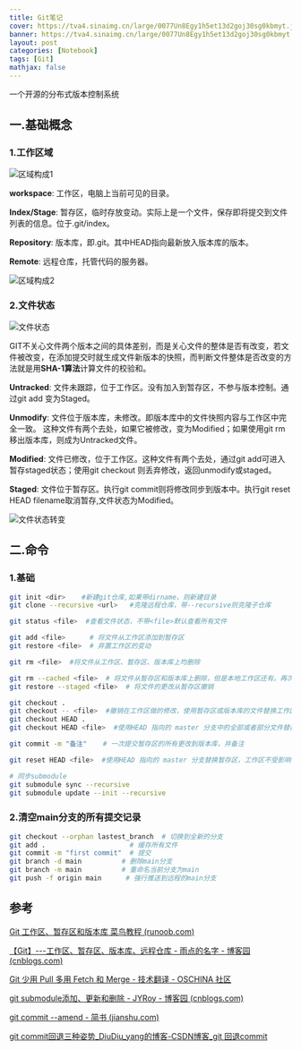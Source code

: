 ```yaml
---
title: Git笔记
cover: https://tva4.sinaimg.cn/large/0077Un8Egy1h5et13d2goj30sg0kbmyt.jpg
banner: https://tva4.sinaimg.cn/large/0077Un8Egy1h5et13d2goj30sg0kbmyt.jpg
layout: post
categories: [Notebook]
tags: [Git]
mathjax: false
---
```


一个开源的分布式版本控制系统

<!-- more -->

## 一.基础概念

### 1.工作区域

![区域构成1](https://tva3.sinaimg.cn/large/0077Un8Egy1h5fds7sscvj30wk09gq5i.jpg)

**workspace**: 工作区，电脑上当前可见的目录。

**Index/Stage**: 暂存区，临时存放变动。实际上是一个文件，保存即将提交到文件列表的信息。位于.git/index。

**Repository**: 版本库，即.git。其中HEAD指向最新放入版本库的版本。

**Remote**: 远程仓库，托管代码的服务器。

![区域构成2 ](https://tvax2.sinaimg.cn/large/0077Un8Egy1h5fdsccpllj30iz09xmxu.jpg)

### 2.文件状态

![文件状态](https://tva3.sinaimg.cn/large/0077Un8Egy1h5fdsgl5vzj30m8096dhj.jpg)

GIT不关心文件两个版本之间的具体差别，而是关心文件的整体是否有改变，若文件被改变，在添加提交时就生成文件新版本的快照，而判断文件整体是否改变的方法就是用**SHA-1算法**计算文件的校验和。

**Untracked**: 文件未跟踪，位于工作区。没有加入到暂存区，不参与版本控制。通过git add 变为Staged。

**Unmodify**: 文件位于版本库，未修改。即版本库中的文件快照内容与工作区中完全一致。 这种文件有两个去处，如果它被修改，变为Modified；如果使用git rm移出版本库，则成为Untracked文件。

**Modified**: 文件已修改，位于工作区。这种文件有两个去处，通过git add可进入暂存staged状态；使用git checkout 则丢弃修改，返回unmodify或staged。

**Staged**: 文件位于暂存区。执行git commit则将修改同步到版本中。执行git reset HEAD filename取消暂存,文件状态为Modified。

![文件状态转变](https://tva3.sinaimg.cn/large/0077Un8Egy1h5fdsp0nvdj30t30k8drf.jpg)

## 二.命令

### 1.基础

```bash
git init <dir>    #新建git仓库,如果带dirname，则新建目录
git clone --recursive <url>   #克隆远程仓库，带--recursive则克隆子仓库

git status <file>  #查看文件状态，不带<file>默认查看所有文件

git add <file>      # 将文件从工作区添加到暂存区
git restore <file>  # 弃置工作区的变动

git rm <file>  #将文件从工作区、暂存区、版本库上均删除

git rm --cached <file>  # 将文件从暂存区和版本库上删除，但是本地工作区还有。再次add之后会重新添加，使用.gitignore可以避免。
git restore --staged <file>  # 将文件的更改从暂存区撤销

git checkout .
git checkout -- <file>  #撤销在工作区做的修改，使用暂存区或版本库的文件替换工作区的文件。如果自修改后还没有被放到暂存区，撤销修改就回到和版本库一模一样的状态。如果已经添加到暂存区后，又作了修改，撤销修改就回到添加到暂存区后的状态。总之，就是让这个文件回到最近一次git commit或git add时的状态。
git checkout HEAD .
git checkout HEAD <file>  #使用HEAD 指向的 master 分支中的全部或者部分文件替换暂存区和工作区中的文件

git commit -m "备注"    # 一次提交暂存区的所有更改到版本库，并备注

git reset HEAD <file>  #使用HEAD 指向的 master 分支替换暂存区，工作区不受影响

# 同步submodule
git submodule sync --recursive
git submodule update --init --recursive
```

### 2.清空main分支的所有提交记录

```bash
git checkout --orphan lastest_branch  # 切换到全新的分支
git add .                     # 缓存所有文件
git commit -m "first commit"  # 提交
git branch -d main          # 删除main分支
git branch -m main          # 重命名当前分支为main
git push -f origin main      # 强行推送到远程的main分支
```



## 参考

[Git 工作区、暂存区和版本库  菜鸟教程 (runoob.com)](https://www.runoob.com/git/git-workspace-index-repo.html)

[【Git】---工作区、暂存区、版本库、远程仓库 - 雨点的名字 - 博客园 (cnblogs.com)](https://www.cnblogs.com/qdhxhz/p/9757390.html)

[Git 少用 Pull 多用 Fetch 和 Merge - 技术翻译 - OSCHINA 社区](https://www.oschina.net/translate/git-fetch-and-merge?print=)

[git submodule添加、更新和删除 - JYRoy - 博客园 (cnblogs.com)](https://www.cnblogs.com/jyroy/p/14367776.html)

[git commit --amend - 简书 (jianshu.com)](https://www.jianshu.com/p/7d40838883af)

[git commit回退三种姿势_DiuDiu_yang的博客-CSDN博客_git 回退commit](https://blog.csdn.net/qq_41261490/article/details/108119801)